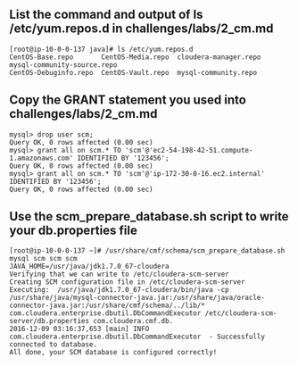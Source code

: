 ## List the command and output of ls /etc/yum.repos.d in challenges/labs/2_cm.md
```
[root@ip-10-0-0-137 java]# ls /etc/yum.repos.d
CentOS-Base.repo       CentOS-Media.repo  cloudera-manager.repo  mysql-community-source.repo
CentOS-Debuginfo.repo  CentOS-Vault.repo  mysql-community.repo
```

## Copy the GRANT statement you used into challenges/labs/2_cm.md
```
mysql> drop user scm;
Query OK, 0 rows affected (0.00 sec)
mysql> grant all on scm.* TO 'scm'@'ec2-54-198-42-51.compute-1.amazonaws.com' IDENTIFIED BY '123456';
Query OK, 0 rows affected (0.00 sec)
mysql> grant all on scm.* TO 'scm'@'ip-172-30-0-16.ec2.internal' IDENTIFIED BY '123456';
Query OK, 0 rows affected (0.00 sec)
```

## Use the scm_prepare_database.sh script to write your db.properties file
```
[root@ip-10-0-0-137 ~]# /usr/share/cmf/schema/scm_prepare_database.sh mysql scm scm scm
JAVA_HOME=/usr/java/jdk1.7.0_67-cloudera
Verifying that we can write to /etc/cloudera-scm-server
Creating SCM configuration file in /etc/cloudera-scm-server
Executing:  /usr/java/jdk1.7.0_67-cloudera/bin/java -cp /usr/share/java/mysql-connector-java.jar:/usr/share/java/oracle-connector-java.jar:/usr/share/cmf/schema/../lib/* com.cloudera.enterprise.dbutil.DbCommandExecutor /etc/cloudera-scm-server/db.properties com.cloudera.cmf.db.
2016-12-09 03:16:37,653 [main] INFO  com.cloudera.enterprise.dbutil.DbCommandExecutor  - Successfully connected to database.
All done, your SCM database is configured correctly!

```